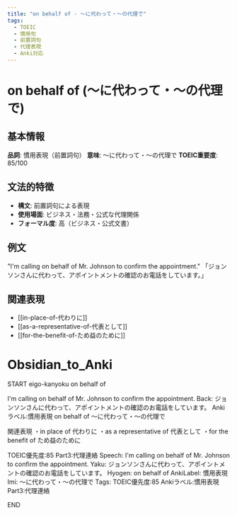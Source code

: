 ```yaml
---
title: "on behalf of - ～に代わって・～の代理で"
tags:
  - TOEIC
  - 慣用句
  - 前置詞句
  - 代理表現
  - Anki対応
---
```


# on behalf of (～に代わって・～の代理で)

## 基本情報
**品詞**: 慣用表現（前置詞句）
**意味**: ～に代わって・～の代理で
**TOEIC重要度**: 85/100

## 文法的特徴
- **構文**: 前置詞句による表現
- **使用場面**: ビジネス・法務・公式な代理関係
- **フォーマル度**: 高（ビジネス・公式文書）

## 例文
"I'm calling on behalf of Mr. Johnson to confirm the appointment."
「ジョンソンさんに代わって、アポイントメントの確認のお電話をしています。」

## 関連表現
- [[in-place-of-代わりに]]
- [[as-a-representative-of-代表として]]
- [[for-the-benefit-of-ため益のために]]

# Obsidian_to_Anki
START
eigo-kanyoku
on behalf of

I'm calling on behalf of Mr. Johnson to confirm the appointment.
Back: 
ジョンソンさんに代わって、アポイントメントの確認のお電話をしています。
Ankiラベル:慣用表現
on behalf of
～に代わって・～の代理で

関連表現
・in place of 代わりに
・as a representative of 代表として
・for the benefit of ため益のために

TOEIC優先度:85
Part3:代理連絡
Speech: I'm calling on behalf of Mr. Johnson to confirm the appointment.
Yaku: ジョンソンさんに代わって、アポイントメントの確認のお電話をしています。
Hyogen: on behalf of
AnkiLabel: 慣用表現
Imi: ～に代わって・～の代理で
Tags: TOEIC優先度:85 Ankiラベル:慣用表現 Part3:代理連絡
<!--ID: 1752942511666-->
END 